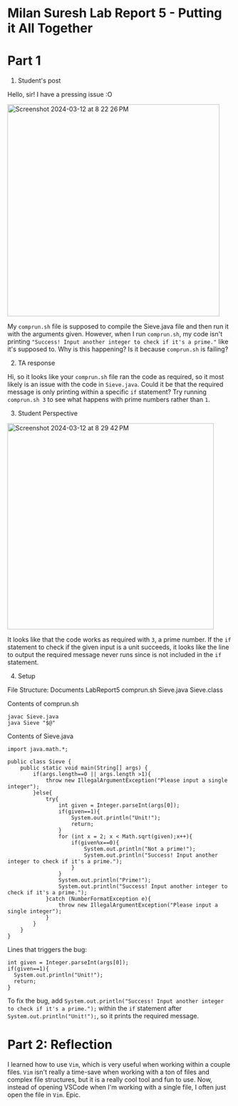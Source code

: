 # Milan Suresh Lab Report 5 - Putting it All Together

# Part 1

1. Student's post

Hello, sir! I have a pressing issue :O

<img width="476" alt="Screenshot 2024-03-12 at 8 22 26 PM" src="https://github.com/MilanSuresh2468/cse15l-lab-reports/assets/73302110/1e852389-5b10-44b6-a875-75ccf5602d01">

My `comprun.sh` file is supposed to compile the Sieve.java file and then run it with the arguments given. However, when I run `comprun.sh`, my code isn't printing `"Success! Input another integer to check if it's a prime."` like it's supposed to. Why is this happening? Is it because `comprun.sh` is failing?

2. TA response

Hi, so it looks like your `comprun.sh` file ran the code as required, so it most likely is an issue with the code in `Sieve.java`. Could it be that the required message is only printing within a specific `if` statement? Try running `comprun.sh 3` to see what happens with prime numbers rather than `1`.

3. Student Perspective

<img width="463" alt="Screenshot 2024-03-12 at 8 29 42 PM" src="https://github.com/MilanSuresh2468/cse15l-lab-reports/assets/73302110/49cbc98c-2dca-4f01-af24-468518ee2bf5">

It looks like that the code works as required with `3`, a prime number. If the `if` statement to check if the given input is a unit succeeds, it looks like the line to output the required message never runs since is not included in the `if` statement.

4. Setup
   
File Structure:
Documents
  LabReport5
     comprun.sh
     Sieve.java
     Sieve.class

Contents of comprun.sh 
```
javac Sieve.java
java Sieve "$@"
```

Contents of Sieve.java
```
import java.math.*;

public class Sieve {
    public static void main(String[] args) {
        if(args.length==0 || args.length >1){
            throw new IllegalArgumentException("Please input a single integer");
        }else{
            try{
                int given = Integer.parseInt(args[0]);
                if(given==1){
                    System.out.println("Unit!");
                    return;
                }
                for (int x = 2; x < Math.sqrt(given);x++){
                    if(given%x==0){
                        System.out.println("Not a prime!");
                        System.out.println("Success! Input another integer to check if it's a prime.");
                    }
                }
                System.out.println("Prime!");
                System.out.println("Success! Input another integer to check if it's a prime.");
            }catch (NumberFormatException e){
                throw new IllegalArgumentException("Please input a single integer");
            }
        }
    }
}
```
Lines that triggers the bug: 
```
int given = Integer.parseInt(args[0]);
if(given==1){
  System.out.println("Unit!");
  return;
}
```
To fix the bug, add `System.out.println("Success! Input another integer to check if it's a prime.");` within the `if` statement after 
`System.out.println("Unit!");`, so it prints the required message.

# Part 2: Reflection

I learned how to use `Vim`, which is very useful when working within a couple files. `Vim` isn't really a time-save when working
with a ton of files and complex file structures, but it is a really cool tool and fun to use. Now, instead of opening VSCode when I'm working with a single file, I often just open the file in `Vim`. Epic.
